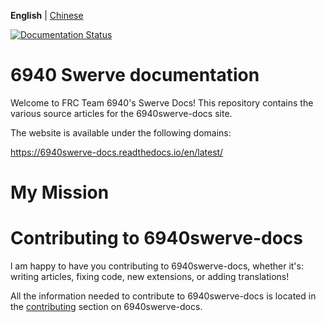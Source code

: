 **English** | [Chinese](README_CN.md)

[![Documentation Status](https://readthedocs.org/projects/6940swerve-docs/badge/?version=latest)](https://6940swerve-docs.readthedocs.io/en/latest/?badge=latest)

# 6940 Swerve documentation


Welcome to FRC Team 6940's Swerve Docs! This repository contains the various source articles for the 6940swerve-docs site.

The website is available under the following domains:

https://6940swerve-docs.readthedocs.io/en/latest/

# My Mission

# Contributing to 6940swerve-docs

l am happy to have you contributing to 6940swerve-docs, whether it's: writing articles, fixing code, new extensions, or adding translations!

All the information needed to contribute to 6940swerve-docs is located in the [contributing](https://6940swerve-docs.readthedocs.io/en/latest/docs/contributing/index.html) section on 6940swerve-docs.
